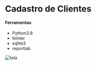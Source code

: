 # Cadastro de Clientes


#### Ferramentas
- Python3.8
- tkinter
- sqlite3
- reportlab

![tela](https://github.com/luisassmann/cadastro_tkinter/blob/master/screenshot-window.png?raw=true)
